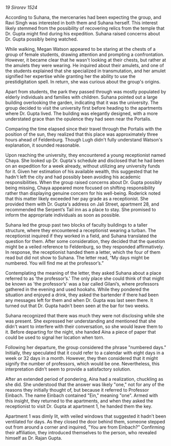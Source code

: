 _19 Sirorev 1524_

According to Suhana, the mercenaries had been expecting the group, and Ravi Singh was interested in both them and Suhana herself. This interest likely stemmed from the possibility of recovering relics from the temple that Dr. Gupta might find during his expedition. Suhana raised concerns about Dr. Gupta possibly being watched.

While walking, Megan Watson appeared to be staring at the chests of a group of female students, drawing attention and prompting a confrontation. However, it became clear that he wasn't looking at their chests, but rather at the amulets they were wearing. He inquired about their amulets, and one of the students explained that she specialized in transmutation, and her amulet signified her expertise while granting her the ability to use the prestidigitation spell. In return, she was curious about the group's origins.

Apart from students, the park they passed through was mostly populated by elderly individuals and families with children. Suhana pointed out a large building overlooking the garden, indicating that it was the university. The group decided to visit the university first before heading to the apartments where Dr. Gupta lived. The building was elegantly designed, with a more understated grace than the opulence they had seen near the Portalis.

Comparing the time elapsed since their travel through the Portalis with the position of the sun, they realized that this place was approximately three hours ahead of Feldenburg. Though Lugh didn't fully understand Watson's explanation, it sounded reasonable.

Upon reaching the university, they encountered a young receptionist named Chaya. She looked up Dr. Gupta's schedule and disclosed that he had been on an expedition for a week already, without utilizing any university funds for it. Given her estimation of his available wealth, this suggested that he hadn't left the city and had possibly been avoiding his academic responsibilities. When the group raised concerns about Dr. Gupta possibly being missing, Chaya appeared more focused on shifting responsibility rather than displaying genuine concern for his well-being. Roderick noted that this matter likely exceeded her pay grade as a receptionist. She provided them with Dr. Gupta's address on Jali Street, apartment 28, and recommended the Serpent’s Tail inn as a place to stay. She promised to inform the appropriate individuals as soon as possible.

Suhana led the group past two blocks of faculty buildings to a taller structure, where they encountered a receptionist wearing a turban. The receptionist inquired if they worked in a field, and Suhana translated the question for them. After some consideration, they decided that the question might be a veiled reference to Feldenburg, so they responded affirmatively. In response, the receptionist handed them a letter, which the four of them read but did not show to Suhana. The letter read, “My days might be numbered. You will find me at the professor’s.”

Contemplating the meaning of the letter, they asked Suhana about a place referred to as 'the professor’s.' The only place she could think of that might be known as 'the professor’s' was a bar called Gilani’s, where professors gathered in the evening and used hookahs. While they pondered the situation and enjoyed a drink, they asked the bartender if there had been any messages left for them and when Dr. Gupta was last seen there. It turned out that Dr. Gupta hadn't been seen at the bar for two weeks.

Suhana recognized that there was much they were not disclosing while she was present. She expressed her understanding and mentioned that she didn't want to interfere with their conversation, so she would leave them to it. Before departing for the night, she handed Aina a piece of paper that could be used to signal her location when torn.

Following her departure, the group considered the phrase "numbered days." Initially, they speculated that it could refer to a calendar with eight days in a week or 32 days in a month. However, they then considered that it might signify the number of professors, which would be one. Nevertheless, this interpretation didn't seem to provide a satisfactory solution.

After an extended period of pondering, Aina had a realization, chuckling as she did. She understood that the answer was likely "one," not for any of the reasons they initially thought of, but because it referred to Professor Einbach. The name Einbach contained "Ein," meaning "one". Armed with this insight, they returned to the apartments, and when they asked the receptionist to visit Dr. Gupta at apartment 1, he handed them the key.

Apartment 1 was dimly lit, with veiled windows that suggested it hadn't been ventilated for days. As they closed the door behind them, someone stepped out from around a corner and inquired, "You are from Einbach?" Confirming their affiliation, they introduced themselves to the person, who revealed himself as Dr. Rajan Gupta.